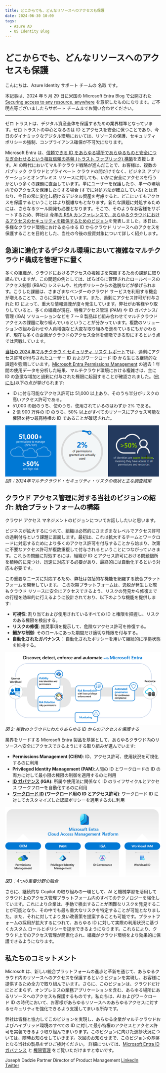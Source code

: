 ```yaml
---
title: どこからでも、どんなリソースへのアクセスも保護
date: 2024-06-30 10:00
tags:
  - Azure AD
  - US Identity Blog
---
```


# どこからでも、どんなリソースへのアクセスも保護

こんにちは、Azure Identity サポート チームの 名取 です。

本記事は、2024 年 5 月 29 日に米国の Microsoft Entra Blog で公開された [Securing access to any resource, anywhere](https://techcommunity.microsoft.com/t5/microsoft-entra-blog/securing-access-to-any-resource-anywhere/ba-p/4120308) を意訳したものになります。ご不明点等ございましたらサポート チームまでお問い合わせください。

----

ゼロ トラストは、デジタル資産全体を保護するための業界標準となっています。ゼロ トラストの中心となるのは ID とアクセスを安全に保つことであり、今日のダイナミックなデジタル環境においては、リソースの保護、セキュリティ ポリシーの強制、コンプライアンス確保が不可欠になります。

Microsoft Entra は、[信頼できる ID をあらゆる場所であらゆるものと安全につなぎ合わせるという相互信頼の基盤 (トラスト ファブリック) 構築](https://www.microsoft.com/en-us/security/blog/2024/05/08/how-implementing-a-trust-fabric-strengthens-identity-and-network/)を支援します。AI の時代においてマルチクラウド戦略が進んだことで、お客様は、複数のパブリック クラウドとプライベート クラウドの間だけでなく、ビジネス アプリケーションとオンプレミス リソースに対しても、いかに安全にアクセスを行うかという多くの課題に直面しています。単にユーザーを保護したり、単一の環境内でのアクセスを保護したりする場合 (すでに対処方法が確立している) とは異なり、今日の常に変化し続けるデジタル資産を考慮すると、どこにいてもアクセスを保護するということはより複雑なもとなります。新たな課題に対処するためには、さらなるツール開発も必要となります。そこで、そのようなお客様をサポートするため、弊社は [今年の RSA カンファレンスで、あらゆるクラウドにおけるアクセスのセキュリティを確保するためのビジョン](https://techcommunity.microsoft.com/t5/microsoft-entra-blog/microsoft-entra-announcements-and-demos-at-rsac-2024/ba-p/2520429)を発表しました。本日は、多様なクラウド環境におけるあらゆる ID からクラウド リソースへのアクセスを保護することを目的とした、当社の今後の投資対象について詳しく紹介します。

## 急速に進化するデジタル環境において複雑なマルチクラウド構成を管理下に置く

多くの組織が、クラウドにおけるアクセスの複雑さを克服するための課題に取り組んでいますが、この問題の例としては、ばらばらに管理されたロールベースのアクセス制御 (RBAC) システムや、社内ポリシーからの逸脱などが挙げられます。こうした課題は、さまざまなベンダーのクラウド サービスを利用する機会が増えることで、さらに深刻化しています。また、過剰にアクセス許可が付与された ID によって、重大な情報漏洩が度々発生しています。弊社がお客様やり取りしていると、多くの組織が現在、特権アクセス管理 (PAM) や ID ガバナンス/管理 (IGA) ソリューションなどを 7 ～ 8 製品ほど組み合わせてマルチクラウド アクセスの課題に取り組んでいるということが分かっています。複数のソリューションの組み合わせや人員増強など大変な取り組みを進めているにもかかわらず、現在も多くの企業がクラウドのアクセス全体を俯瞰できる形にするという点では苦戦しています。

[当社の 2024 年マルチクラウド セキュリティ リスク レポート](https://cdn-dynmedia-1.microsoft.com/is/content/microsoftcorp/microsoft/final/en-us/microsoft-brand/documents/2024-State-of-Multicloud-Security-Risk-Report.pdf)では、過剰にアクセス許可が付与されたユーザー ID およびワークロード ID から生じる継続的な課題を強調しています。[Microsoft Entra Permissions Management](https://www.microsoft.com/ja-jp/security/business/identity-access/microsoft-entra-permissions-management) の過去 1 年間の使用データを分析した結果、マルチクラウド環境における複雑さは、主に ID の急激な増加と過剰に付与された権限に起因することが確認されました。([他にも](https://aka.ms/multicloudinfographic))以下の点が挙げられます:

- ID に付与可能なアクセス許可は 51,000 以上あり、そのうち半分がリスクの高いアクセス許可である。
- 51,000 の限のうち、使のうち、使用されているのはわずか 2% である。
- 2 億 900 万件の ID のうち、50% 以上がすべてのリソースにアクセス可能な権限を持つ最高特権の ID であることが確認された。

![](./securing-access-to-any-resource,-anywhere/1.png)
*図1：2024年マルチクラウド・セキュリティ・リスクの現状と主な調査結果*

## クラウド アクセス管理に対する当社のビジョンの紹介: 統合プラットフォームの構築

クラウド アクセス マネジメントのビジョンについてお話ししたいと思います。

ビジネスが拡大するにつれて、組織は必然的にさまざまなレベルでアクセス許可の過剰付与という課題に直面します。最初は、これは拡大するチームとワークロードに対応するためにより多くのアクセス許可を付与することから始まり、次第に不要なアクセス許可が複数重複して付与されるということにつながっていきます。これらの問題に対処するには、組織が ID とアクセス許可における問題個所を積極的に見つけ、迅速に対応する必要があり、最終的には自動化するという対応も必要です。

この重要なニーズに対応するため、弊社は包括的な機能を網羅する統合プラットフォームを開発しています。 この次期プラットフォームは、逸脱が発生した際もクラウド リソースに安全にアクセスできるよう、リスクの発見から修復までの行程を効率的に行えるように設計されており、以下のような機能を提供します:

- **可視性**: 割り当ておよび使用されているすべての ID と権限を把握し、リスクのある権限を検出する。
- **リスクの修復**: 推奨事項を提示して、危険なアクセス許可を修復する。
- **細かな制御**: そのロールにあった期間だけ適切な権限を付与する。
- **自動化されたガバナンス**： 自動化されたポリシーを用いて継続的に準拠状態を維持する。

![](./securing-access-to-any-resource,-anywhere/2.png)
*図 2: 複数のクラウドにわたりあらゆる ID からのアクセスを保護する*

業界をリードする Microsoft Entra 製品を基盤として、あらゆるクラウド内のリソースへ安全にアクセスできるようにする取り組みが進んでいます:

- **Permissions Management (CIEM)**: ID、アクセス許可、使用状況を可視化するのに利用
- **Privileged Identity Management (PAM)**:人間の ID とワークロードの ID の両方に対して最小限の権限の制御を適用するのに利用
- **[ID ガバナンス](https://www.microsoft.com/ja-jp/security/business/identity-access/microsoft-entra-id-governance) (IGA)**: 所属や使用法に関係なく ID のライフサイクルとアクセス ワークフローを自動化するのに利用
- **[ワークロード ID](https://www.microsoft.com/ja-jp/security/business/identity-access/microsoft-entra-workload-id) (ワークロード用の ID とアクセス許可)**: ワークロード ID に対してカスタマイズした認証ポリシーを適用するのに利用

![](./securing-access-to-any-resource,-anywhere/3.png)
*図3：4つの重要分野の融合*

さらに、継続的な Copilot の取り組みの一環として、AI と機械学習を活用してクラウド上のアクセス管理プラットフォーム内のすべてのテクノロジーを強化しています。これにより企業は、手動で検出することが困難なリスクを発見することが可能となり、その中でも最も重大なリスクを特定することが可能となりました。また、それに対してより良い改善策を提案することも可能です。プラットフォームの採用が拡大するにつれて、あらゆる ID に対して実際の利用状況に基づくカスタム ロールとポリシーを提示できるようになります。これらにより、クラウド上でのアクセス管理が簡素化され、組織がクラウド環境をより効果的に保護できるようになります。

## 私たちのコミットメント

Microsoft は、新しい統合プラットフォームの進歩と革新を通じて、あらゆるクラウド内のリソースへのアクセスを保護するというビジョンを実現し、お客様に提供するため全力で取り組んでいます。さらに、このビジョンは、クラウドだけにとどまらず、オンプレミスの業務アプリケーションを含む、あらゆる場所にあるリソースへのアクセスも保護するものです。私たちは、AI およびワークロード ID の時代において、お客様があらゆるリソースへのあらゆるアクセスに対するセキュリティを強化できるよう支援してまいる所存です。

弊社は皆様と協力してこのビジョンを実現し、あらゆる企業がマルチクラウドおよびハイブリッド環境のすべての ID に対して最小特権のアクセスとアクセス許可を実装できるよう取り組んでまいります。このビジョンに向けた進捗状況については、随時お知らせしていきます。次回のお知らせまで、このビジョンの基盤となる当社の製品をぜひご検討ください。 詳細については、[Microsoft Entra ID ガバナンス](https://www.microsoft.com/ja-jp/security/business/identity-access/microsoft-entra-id-governance) と [権限管理](https://www.microsoft.com/ja-jp/security/business/identity-access/microsoft-entra-permissions-management) をご覧いただけますと幸いです。

Joseph Dadzie
Partner Director of Product Management
[LinkedIn](https://www.linkedin.com/in/joedadzie/)  
[Twitter](https://twitter.com/joe_dadzie) 